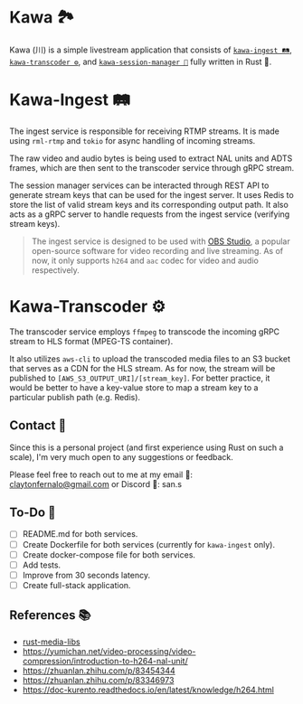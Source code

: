 # Kawa 🏞️

Kawa (川) is a simple livestream application that consists of [`kawa-ingest 🛤`](https://github.com/sanstzu/kawa-ingest), [`kawa-transcoder ⚙️`](https://github.com/sanstzu/kawa-transcoder), and [`kawa-session-manager 📓`](https://github.com/sanstzu/kawa-session-manager) fully written in Rust 🦀.

# Kawa-Ingest 🛤

The ingest service is responsible for receiving RTMP streams. It is made using `rml-rtmp` and `tokio` for async handling of incoming streams.

The raw video and audio bytes is being used to extract NAL units and ADTS frames, which are then sent to the transcoder service through gRPC stream.

The session manager services can be interacted through REST API to generate stream keys that can be used for the ingest server. It uses Redis to store the list of valid stream keys and its corresponding output path. It also acts as a gRPC server to handle requests from the ingest service (verifying stream keys).

> The ingest service is designed to be used with [OBS Studio](https://obsproject.com/), a popular open-source software for video recording and live streaming. As of now, it only supports `h264` and `aac` codec for video and audio respectively.

# Kawa-Transcoder ⚙️

The transcoder service employs `ffmpeg` to transcode the incoming gRPC stream to HLS format (MPEG-TS container).

It also utilizes `aws-cli` to upload the transcoded media files to an S3 bucket that serves as a CDN for the HLS stream. As for now, the stream will be published to `[AWS_S3_OUTPUT_URI]/[stream_key]`. For better practice, it would be better to have a key-value store to map a stream key to a particular publish path (e.g. Redis).

## Contact 📧

Since this is a personal project (and first experience using Rust on such a scale), I'm very much open to any suggestions or feedback.

Please feel free to reach out to me at my email 📧: [claytonfernalo@gmail.com](mailto:claytonfernalo@gmail.com) or Discord 💬: san.s

## To-Do 📝

- [ ] README.md for both services.
- [ ] Create Dockerfile for both services (currently for `kawa-ingest` only).
- [ ] Create docker-compose file for both services.
- [ ] Add tests.
- [ ] Improve from 30 seconds latency.
- [ ] Create full-stack application.

## References 📚

- [rust-media-libs](https://github.com/KallDrexx/rust-media-libs)
- https://yumichan.net/video-processing/video-compression/introduction-to-h264-nal-unit/
- https://zhuanlan.zhihu.com/p/83454344
- https://zhuanlan.zhihu.com/p/83346973
- https://doc-kurento.readthedocs.io/en/latest/knowledge/h264.html
